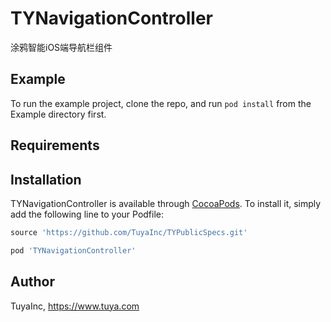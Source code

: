 # TYNavigationController

涂鸦智能iOS端导航栏组件

## Example

To run the example project, clone the repo, and run `pod install` from the Example directory first.

## Requirements

## Installation

TYNavigationController is available through [CocoaPods](https://cocoapods.org). To install
it, simply add the following line to your Podfile:

```ruby
source 'https://github.com/TuyaInc/TYPublicSpecs.git'

pod 'TYNavigationController'
```

## Author

TuyaInc, https://www.tuya.com
